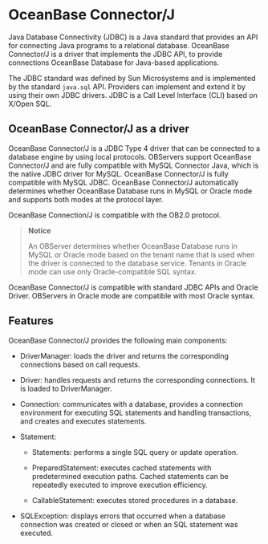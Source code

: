 # OceanBase Connector/J

Java Database Connectivity (JDBC) is a Java standard that provides an API for connecting Java programs to a relational database. OceanBase Connector/J is a driver that implements the JDBC API, to provide connections OceanBase Database for Java-based applications.

The JDBC standard was defined by Sun Microsystems and is implemented by the standard `java.sql` API. Providers can implement and extend it by using their own JDBC drivers. JDBC is a Call Level Interface (CLI) based on X/Open SQL.

## OceanBase Connector/J as a driver

OceanBase Connector/J is a JDBC Type 4 driver that can be connected to a database engine by using local protocols. OBServers support OceanBase Connector/J and are fully compatible with MySQL Connector Java, which is the native JDBC driver for MySQL. OceanBase Connector/J is fully compatible with MySQL JDBC. OceanBase Connector/J automatically determines whether OceanBase Database runs in MySQL or Oracle mode and supports both modes at the protocol layer.

OceanBase Connection/J is compatible with the OB2.0 protocol.
> **Notice**
>
> An OBServer determines whether OceanBase Database runs in MySQL or Oracle mode based on the tenant name that is used when the driver is connected to the database service. Tenants in Oracle mode can use only Oracle-compatible SQL syntax.

OceanBase Connector/J is compatible with standard JDBC APIs and Oracle Driver. OBServers in Oracle mode are compatible with most Oracle syntax.

## Features

OceanBase Connector/J provides the following main components:

* DriverManager: loads the driver and returns the corresponding connections based on call requests.

* Driver: handles requests and returns the corresponding connections. It is loaded to DriverManager.

* Connection: communicates with a database, provides a connection environment for executing SQL statements and handling transactions, and creates and executes statements.

* Statement:

   * Statements: performs a single SQL query or update operation.

   * PreparedStatement: executes cached statements with predetermined execution paths. Cached statements can be repeatedly executed to improve execution efficiency.

   * CallableStatement: executes stored procedures in a database.

* SQLException: displays errors that occurred when a database connection was created or closed or when an SQL statement was executed.